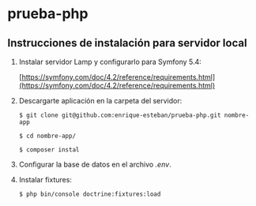 # prueba-php

## Instrucciones de instalación para servidor local

1. Instalar servidor Lamp y configurarlo para Symfony 5.4:

    [https://symfony.com/doc/4.2/reference/requirements.html](https://symfony.com/doc/4.2/reference/requirements.html)

2. Descargarte aplicación en la carpeta del servidor:

    `$ git clone git@github.com:enrique-esteban/prueba-php.git nombre-app`
    
    `$ cd nombre-app/ `
    
    `$ composer instal`

3. Configurar la base de datos en el archivo _.env_.
4. Instalar fixtures:

    `$ php bin/console doctrine:fixtures:load`
